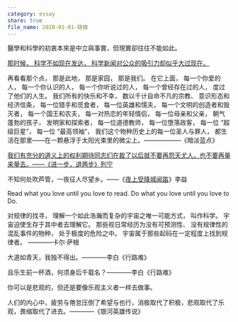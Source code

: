 ```yaml
---  
category: essay  
share: true  
file_name: 2020-01-01-随摘  
---  
```

  
  
醫學和科學的初衷本來是中立與事實，但現實卻往往不能如此。  
  
  
[那时候， 科学不如现在发达， 科学新闻对公众的吸引力却似乎大过现在。](https://www.changhai.org/articles/science/astronomy/messengers.php)  
  
  
再看看那个点， 那是此地， 那是家园， 那是我们。 在它上面， 每一个你爱的人， 每一个你认识的人， 每一个你听说过的人， 每一个曾经存在过的人， 度过了他们的人生。 我们所有的快乐和不幸， 数以千计自命不凡的宗教、 意识形态和经济信条， 每一位猎手和觅食者， 每一位英雄和懦夫， 每一个文明的创造者和毁灭者， 每一个国王和农夫， 每一对热恋的年轻情侣， 每一位母亲和父亲， 朝气蓬勃的孩子， 发明家和探索者， 每一位道德教师， 每一位堕落政客， 每一位 “超级巨星”， 每一位 “最高领袖”， 我们这个物种历史上的每一位圣人与罪人， 都生活在那里——在一颗悬浮于太阳光束里的微尘上。——————《暗淡蓝点》  
  
  
[我们有充分的道义上的权利期待同志们在裁了以后就不要再怨天尤人，也不要再量来量去。——《进一步，退两步》列宁](https://www.marxists.org/chinese/lenin-cworks/08/028.htm)  
  
不知何处吹芦管，一夜征人尽望乡。——《[夜上受降城闻笛](https://so.gushiwen.cn/shiwenv_d89eb1125b6d.aspx)》李益  
  
Read what you love until you love to read. Do what you love until you love to Do.  
  
对规律的找寻， 理解一个如此浩瀚而复杂的宇宙之唯一可能方式， 叫作科学。 宇宙迫使生存于其中者去理解它。 那些视日常经历为没有可预测性、 没有规律性的混乱事件的物种， 处于极度的危险之中。 宇宙属于那些起码在一定程度上找到规律者。 ————卡尔·萨根  
  
大道如青天，我独不得出。————李白《行路难》  
  
且乐生前一杯酒，何须身后千载名？————李白《行路难》  
  
你可以是悲观的，但还是要像乐观主义者一样去做事。  
  
人们的内心中，疲劳与倦怠压倒了希望与也行，消极取代了积极，悲观取代了乐观，畏缩取代了进去。————《银河英雄传说》